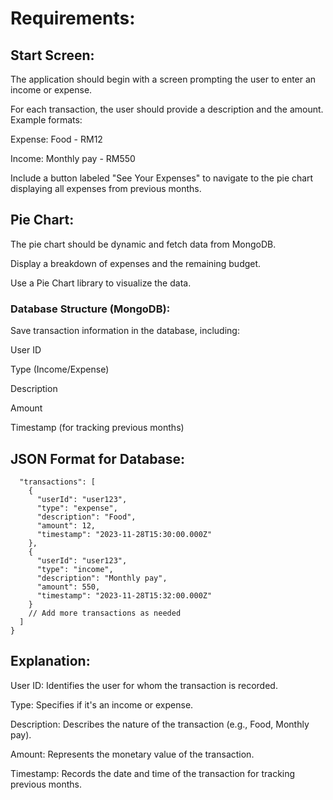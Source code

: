 
# Requirements:

## Start Screen:

The application should begin with a screen prompting the user to enter an income or expense.

For each transaction, the user should provide a description and the amount. Example formats:

Expense: Food - RM12

Income: Monthly pay - RM550

Include a button labeled "See Your Expenses" to navigate to the pie chart displaying all expenses from previous months.

## Pie Chart:

The pie chart should be dynamic and fetch data from MongoDB.

Display a breakdown of expenses and the remaining budget.

Use a Pie Chart library to visualize the data.

### Database Structure (MongoDB):

Save transaction information in the database, including:

User ID

Type (Income/Expense)

Description

Amount

Timestamp (for tracking previous months)

## JSON Format for Database:

```{
  "transactions": [
    {
      "userId": "user123",
      "type": "expense",
      "description": "Food",
      "amount": 12,
      "timestamp": "2023-11-28T15:30:00.000Z"
    },
    {
      "userId": "user123",
      "type": "income",
      "description": "Monthly pay",
      "amount": 550,
      "timestamp": "2023-11-28T15:32:00.000Z"
    }
    // Add more transactions as needed
  ]
} 

```

## Explanation:

User ID: Identifies the user for whom the transaction is recorded.

Type: Specifies if it's an income or expense.

Description: Describes the nature of the transaction (e.g., Food, Monthly pay).

Amount: Represents the monetary value of the transaction.

Timestamp: Records the date and time of the transaction for tracking previous months.
